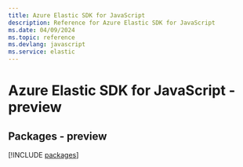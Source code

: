 ```yaml
---
title: Azure Elastic SDK for JavaScript
description: Reference for Azure Elastic SDK for JavaScript
ms.date: 04/09/2024
ms.topic: reference
ms.devlang: javascript
ms.service: elastic
---
```

# Azure Elastic SDK for JavaScript - preview
## Packages - preview
[!INCLUDE [packages](elastic-index.md)]